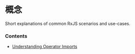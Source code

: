 # 概念

Short explanations of common RxJS scenarios and use-cases.

### Contents
* [Understanding Operator Imports](operator-imports.md)
